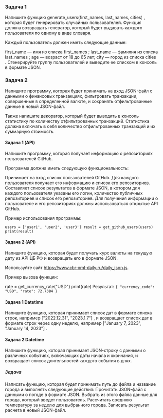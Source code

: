 ### Задача 1
Напишите функцию 
generate_users(first_names, last_names, cities)
, которая будет генерировать случайных пользователей. Функция должна возвращать генератор, который будет выдавать каждого пользователя по одному в виде словаря.

Каждый пользователь должен иметь следующие данные:

first_name
 — имя из списка 
first_names
;
last_name
 — фамилия из списка 
last_names
;
age
 — возраст от 18 до 65 лет;
city
 — город из списка 
cities
.
Сгенерируйте группу пользователей и выведите ее списком в консоль в формате JSON.


### Задача 2
Напишите программу, которая будет принимать на вход JSON-файл с данными о финансовых транзакциях, фильтровать транзакции, совершенные в определенной валюте, и сохранять отфильтрованные данные в новый JSON-файл.

Также напишите декоратор, который будет выводить в консоль статистику по количеству отфильтрованных транзакций. Статистика должна включать в себя количество отфильтрованных транзакций и их суммарную стоимость.

#### Задача 1 (API)
Напишите программу, которая получает информацию о репозиториях пользователей GitHub.

Программа должна иметь следующую функциональность:

Принимает на вход список пользователей GitHub.
Для каждого пользователя получает его информацию и список его репозиториев.
Составляет список результатов в формате JSON, в котором для каждого пользователя указаны его логин, количество публичных репозиториев и список его репозиториев.
Для получения информации о пользователе и его репозиториях должны использоваться открытые API GitHub.

Пример использования программы:

`users = ['user1', 'user2', 'user3']
result = get_github_users(users)
print(result)`


#### Задача 2 (API)
Напишите функцию, которая будет получать курс валюты на текущую дату из API ЦБ РФ и возвращать его в формате JSON.

Используйте сайт https://www.cbr-xml-daily.ru/daily_json.js.

Пример вызова функции:

rate = get_currency_rate("USD")
print(rate)
Результат:
`
{
    "currency_code": "USD",
    "rate": 72.7384
}
`

#### Задача 1 Datetime

Напишите функцию, которая принимает список дат в формате списка строк, например 
["2022.12.31", "2023.1.7"]
, и возвращает список дат в формате строк через одну неделю, например 
["January 7, 2023", "January 14, 2023"]
.

#### Задача 2 Datetime
Напишите функцию, которая принимает JSON-строку с данными о различных событиях, включающих даты начала и окончания, и возвращает список длительностей каждого события в днях.


##### Задача
Написать функцию, которая будет принимать путь до файла и название города и выполнять следующие действия:
Прочитать JSON-файл с данными о погоде в формате JSON.
Выбрать из этого файла данные для города, который введет пользователь.
Рассчитать среднюю температуру за неделю для выбранного города.
Записать результат расчета в новый JSON-файл.